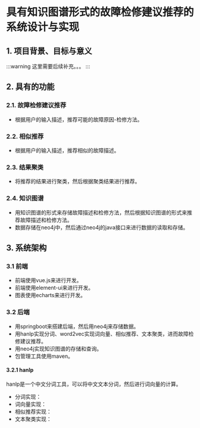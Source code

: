 # 具有知识图谱形式的故障检修建议推荐的系统设计与实现
## 1. 项目背景、目标与意义
:::warning
这里需要后续补充。。。
:::
## 2. 具有的功能
### 2.1. 故障检修建议推荐
- 根据用户的输入描述，推荐可能的故障原因-检修方法。  
### 2.2. 相似推荐
- 根据用户的输入描述，推荐相似的故障描述。
### 2.3. 结果聚类
- 将推荐的结果进行聚类，然后根据聚类结果进行推荐。
### 2.4. 知识图谱
- 用知识图谱的形式来存储故障描述和检修方法，然后根据知识图谱的形式来推荐故障描述和检修方法。
- 数据存储在neo4j中，然后通过neo4j的java接口来进行数据的读取和存储。

## 3. 系统架构
### 3.1 前端
- 前端使用vue.js来进行开发。
- 前端使用element-ui来进行开发。
- 图表使用echarts来进行开发。
### 3.2 后端
- 用springboot来搭建后端，然后用neo4j来存储数据。
- 用hanlp实现分词、word2vec实现词向量、相似推荐、文本聚类，进而故障检修建议推荐。
- 用neo4j实现知识图谱的存储和查询。
- 包管理工具使用maven。
#### 3.2.1 hanlp
hanlp是一个中文分词工具，可以将中文文本分词，然后进行词向量的计算。
- 分词实现：
- 词向量实现：
- 相似推荐实现：
- 文本聚类实现：